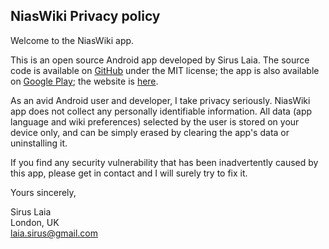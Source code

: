 ## NiasWiki Privacy policy

Welcome to the NiasWiki app.

This is an open source Android app developed by Sirus Laia. The source code is available on [GitHub](https://github.com/sslaia/niaswiki) under the MIT license; the app is also available on [Google Play](https://play.google.com/store/apps/details?id=com.blogspot.niaswiki); the website is [here](https://niaswiki.blogspot.com/).

As an avid Android user and developer, I take privacy seriously. NiasWiki app does not collect any personally identifiable information. All data (app language and wiki preferences) selected by the user is stored on your device only, and can be simply erased by clearing the app's data or uninstalling it.

If you find any security vulnerability that has been inadvertently caused by this app, please get in contact and I will surely try to fix it. 

Yours sincerely,

Sirus Laia<br>
London, UK<br>
laia.sirus@gmail.com
